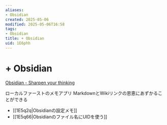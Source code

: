 ```yaml
---
aliases:
- Obsidian
created: 2025-05-06
modified: 2025-05-06T16:58
tags:
- Obsidian
title: + Obsidian
uid: 1E6phh
---
```


# + Obsidian

[Obsidian - Sharpen your thinking](https://obsidian.md/)

ローカルファーストのメモアプリ
MarkdownとWikiリンクの恩恵にあずかることができる

- [[1E5q2q|Obsidianの設定メモ]]
- [[1E5q66|Obsidianのファイル名にUIDを使う]]